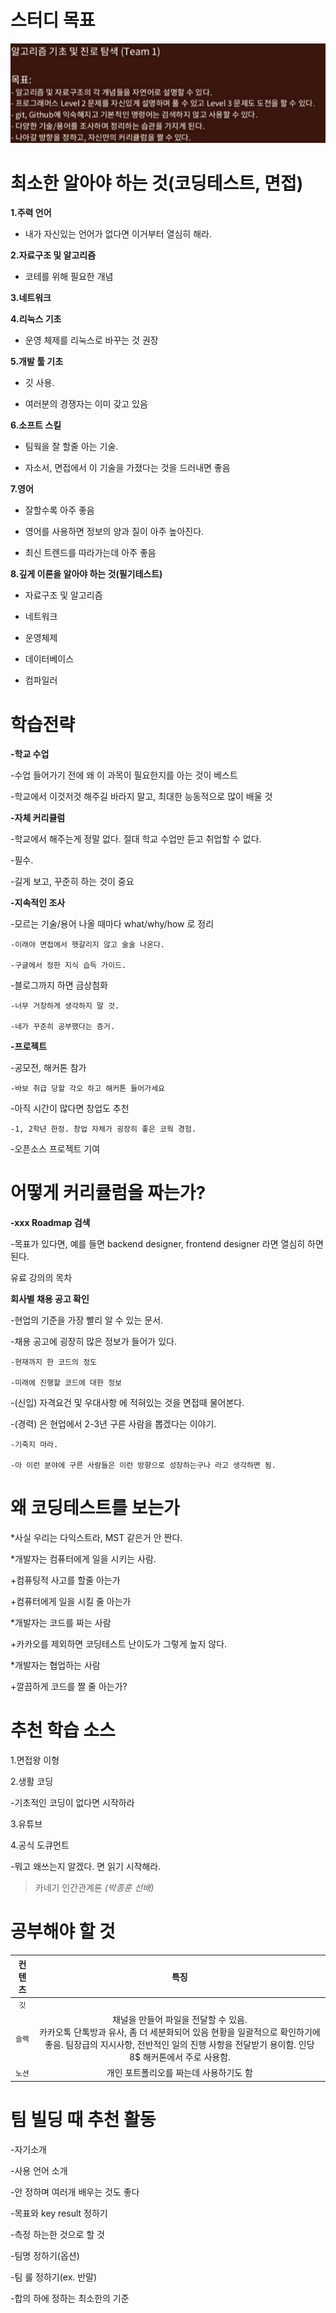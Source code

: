 # 스터디 목표

![assets/img/KakaoTalk_20210111_225425973.jpg](assets/img/KakaoTalk_20210111_225425973.jpg)

# 최소한 알아야 하는 것(코딩테스트, 면접)

__1.주력 언어__

  - 내가 자신있는 언어가 없다면 이거부터 열심히 해라.

__2.자료구조 및 알고리즘__

  - 코테를 위해 필요한 개념

__3.네트워크__

__4.리눅스 기초__

  - 운영 체제를 리눅스로 바꾸는 것 권장

__5.개발 툴 기초__

  - 깃 사용. 

  - 여러분의 경쟁자는 이미 갖고 있음

__6.소프트 스킬__

  - 팀웍을 잘 할줄 아는 기술.

  - 자소서, 면접에서 이 기술을 가졌다는 것을 드러내면 좋음

__7.영어__

  - 잘할수록 아주 좋음

  - 영어를 사용하면 정보의 양과 질이 아주 높아진다.

  - 최신 트렌드를 따라가는데 아주 좋음

__8.깊게 이론을 알아야 하는 것(필기테스트)__

  - 자료구조 및 알고리즘

  - 네트워크

  - 운영체제

  - 데이터베이스

  - 컴파일러

# 학습전략

__-학교 수업__

  -수업 들어가기 전에 왜 이 과목이 필요한지를 아는 것이 베스트

  -학교에서 이것저것 해주길 바라지 말고, 최대한 능동적으로 많이 배울 것

**-자체 커리큘럼**

  -학교에서 해주는게 정말 없다. 절대 학교 수업만 듣고 취업할 수 없다.

  -필수.

  -길게 보고, 꾸준히 하는 것이 중요

 __-지속적인 조사__

  -모르는 기술/용어 나올 때마다 what/why/how 로 정리

    -이래야 면접에서 헷갈리지 않고 술술 나온다.

    -구글에서 정한 지식 습득 가이드.

  -블로그까지 하면 금상첨화

    -너무 거창하게 생각하지 말 것.

    -네가 꾸준히 공부했다는 증거.

**-프로젝트**

  -공모전, 해커톤 참가

    -바보 취급 당할 각오 하고 해커톤 들어가세요

  -아직 시간이 많다면 창업도 추천

    -1, 2학년 한정. 창업 자체가 굉장히 좋은 코웍 경험.

  -오픈소스 프로젝트 기여

# 어떻게 커리큘럼을 짜는가?

__-xxx Roadmap 검색__

  -목표가 있다면, 예를 들면 backend designer, frontend designer 라면 열심히 하면 된다.

유료 강의의 목차

**회사별 채용 공고 확인**

  -현업의 기준을 가장 빨리 알 수 있는 문서.

  -채용 공고에 굉장히 많은 정보가 들어가 있다.

    -현재까지 한 코드의 정도

    -미래에 진행할 코드에 대한 정보

  -(신입) 자격요건 및 우대사항 에 적혀있는 것을 면접때 물어본다.

  -(경력) 은 현업에서 2-3년 구른 사람을 뽑겠다는 이야기.

    -기죽지 마라.

    -아 이런 분야에 구른 사람들은 이런 방향으로 성장하는구나 라고 생각하면 됨.

# 왜 코딩테스트를 보는가

*사실 우리는 다익스트라, MST 같은거 안 짠다.

*개발자는 컴퓨터에게 일을 시키는 사람.

  +컴퓨팅적 사고를 할줄 아는가

  +컴퓨터에게 일을 시킬 줄 아는가

*개발자는 코드를 짜는 사람

  +카카오를 제외하면 코딩테스트 난이도가 그렇게 높지 않다.

*개발자는 협업하는 사람

  +깔끔하게 코드를 짤 줄 아는가?

# 추천 학습 소스

1.면접왕 이형

2.생활 코딩

  -기초적인 코딩이 없다면 시작하라

3.유튜브

4.공식 도큐먼트

  -뭐고 왜쓰는지 알겠다. 면 읽기 시작해라.

>카네기 인간관계론
>_(박종훈 선배)_

# 공부해야 할 것

컨텐츠 | 특징
:---:|:---:
`깃` |
`슬랙` | 채널을 만들어 파일을 전달할 수 있음. <br>카카오톡 단톡방과 유사, 좀 더 세분화되어 있음  현황을 일괄적으로 확인하기에 좋음.  팀장급의 지시사항, 전반적인 일의 진행 사항을 전달받기 용이함.  인당 8$  해커톤에서 주로 사용함.
`노션`| 개인 포트폴리오를 짜는데 사용하기도 함

# 팀 빌딩 때 추천 활동

-자기소개

-사용 언어 소개

  -안 정하며 여러개 배우는 것도 좋다

-목표와 key result 정하기

  -측정 하는한 것으로 할 것

-팀명 정하기(옵션)

-팀 룰 정하기(ex. 반말)

  -합의 하에 정하는 최소한의 기준
